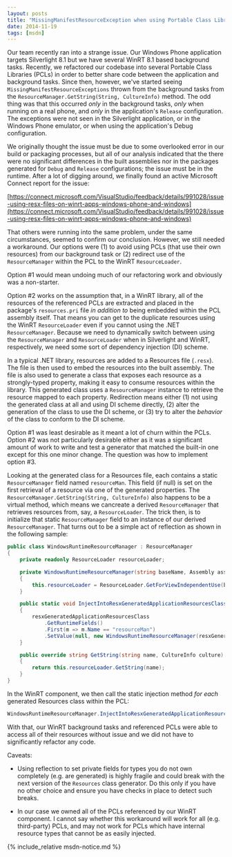 ```yaml
---
layout: posts
title: "MissingManifestResourceException when using Portable Class Libraries within WinRT"
date: 2014-11-19
tags: [msdn]
---
```

Our team recently ran into a strange issue. Our Windows Phone application targets Silverlight 8.1 but we have several WinRT 8.1 based background tasks. Recently, we refactored our codebase into several Portable Class Libraries (PCLs) in order to better share code between the application and background tasks. Since then, however, we've started seeing `MissingManifestResourceExceptions` thrown from the background tasks from the `ResourceManager.GetString(String, CultureInfo)` method. The odd thing was that this occurred *only* in the background tasks, *only* when running on a real phone, and *only* in the application's `Release` configuration. The exceptions were not seen in the Silverlight application, or in the Windows Phone emulator, or when using the application's Debug configuration.

We originally thought the issue must be due to some overlooked error in our build or packaging processes, but all of our analysis indicated that the there were no significant differences in the built assemblies nor in the packages generated for `Debug` and `Release` configurations; the issue must be in the runtime. After a lot of digging around, we finally found an active Microsoft Connect report for the issue:

[https://connect.microsoft.com/VisualStudio/feedback/details/991028/issue-using-resx-files-on-winrt-apps-windows-phone-and-windows](https://connect.microsoft.com/VisualStudio/feedback/details/991028/issue-using-resx-files-on-winrt-apps-windows-phone-and-windows)

That others were running into the same problem, under the same circumstances, seemed to confirm our conclusion. However, we still needed a workaround. Our options were (1) to avoid using PCLs (that use their own resources) from our background task or (2) redirect use of the `ResourceManager` within the PCL to the WinRT `ResourceLoader`.

Option #1 would mean undoing much of our refactoring work and obviously was a non-starter.

Option #2 works on the assumption that, in a WinRT library, all of the resources of the referenced PCLs are extracted and placed in the package's `resources.pri` file *in addition to* being embedded within the PCL assembly itself. That means you can get to the duplicate resources using the WinRT `ResourceLoader` even if you cannot using the .NET `ResourceManager`. Because we need to dynamically switch between using the `ResourceManager` and `ResourceLoader` when in Silverlight and WinRT, respectively, we need some sort of dependency injection (DI) scheme.

In a typical .NET library, resources are added to a Resources file (`.resx`). The file is then used to embed the resources into the built assembly. The file is also used to generate a class that exposes each resource as a strongly-typed property, making it easy to consume resources within the library. This generated class uses a `ResourceManager` instance to retrieve the resource mapped to each property. Redirection means either (1) not using the generated class at all and using DI scheme directly, (2) alter the generation of the class to use the DI scheme, or (3) try to alter the *behavior* of the class to conform to the DI scheme.

Option #1 was least desirable as it meant a lot of churn within the PCLs. Option #2 was not particularly desirable either as it was a significant amount of work to write and test a generator that matched the built-in one except for this one minor change. The question was how to implement option #3.

Looking at the generated class for a Resources file, each contains a static `ResourceManager` field named `resourceMan`. This field (if null) is set on the first retrieval of a resource via one of the generated properties. The `ResourceManager.GetString(String, CultureInfo)` also happens to be a virtual method, which means we cancreate a derived `ResourceManager` that retrieves resources from, say, a `ResourceLoader`. The trick then, is to initialize that static `ResourceManager` field to an instance of our derived `ResourceManager`. That turns out to be a simple act of reflection as shown in the following sample:

```csharp
public class WindowsRuntimeResourceManager : ResourceManager
{
    private readonly ResourceLoader resourceLoader;

    private WindowsRuntimeResourceManager(string baseName, Assembly assembly) : base(baseName, assembly)
    {
        this.resourceLoader = ResourceLoader.GetForViewIndependentUse(baseName);
    }

    public static void InjectIntoResxGeneratedApplicationResourcesClass(Type resxGeneratedApplicationResourcesClass)
    {
        resxGeneratedApplicationResourcesClass
            .GetRuntimeFields()
            .First(m => m.Name == "resourceMan")
            .SetValue(null, new WindowsRuntimeResourceManager(resxGeneratedApplicationResourcesClass.FullName, resxGeneratedApplicationResourcesClass.GetTypeInfo().Assembly));
    }

    public override string GetString(string name, CultureInfo culture)
    {
        return this.resourceLoader.GetString(name);
    }
}
```

In the WinRT component, we then call the static injection method *for each* generated Resources class within the PCL:

```csharp
WindowsRuntimeResourceManager.InjectIntoResxGeneratedApplicationResourcesClass(typeof(PortableLibrary.Resources.AppResources));
```

With that, our WinRT background tasks and referenced PCLs were able to access all of their resources without issue and we did not have to significantly refactor any code.

Caveats:

 - Using reflection to set private fields for types you do not own completely (e.g. are generated) is highly fragile and could break with the next version of the `Resources` class generator. Do this only if you have no other choice and ensure you have checks in place to detect such breaks.

 - In our case we owned all of the PCLs referenced by our WinRT component. I cannot say whether this workaround will work for all (e.g. third-party) PCLs, and may not work for PCLs which have internal resource types that cannot be as easily injected.

{% include_relative msdn-notice.md %}
